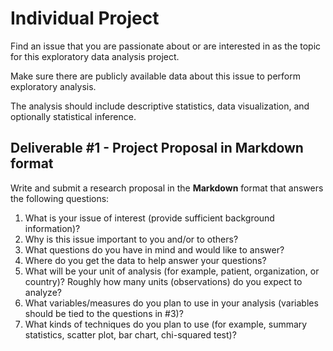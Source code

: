 # Individual Project

Find an issue that you are passionate about or are interested in as the topic for this exploratory data analysis project.

Make sure there are publicly available data about this issue to perform exploratory analysis.

The analysis should include descriptive statistics, data visualization, and optionally statistical inference.

## Deliverable #1 - Project Proposal in Markdown format

Write and submit a research proposal in the **Markdown** format that answers the following questions:

1. What is your issue of interest (provide sufficient background information)?
2. Why is this issue important to you and/or to others?
3. What questions do you have in mind and would like to answer?
4. Where do you get the data to help answer your questions? 
5. What will be your unit of analysis (for example, patient, organization, or country)? Roughly how many units (observations) do you expect to analyze?
6. What variables/measures do you plan to use in your analysis (variables should be tied to the questions in #3)?
7. What kinds of techniques do you plan to use (for example, summary statistics, scatter plot, bar chart, chi-squared test)? 
